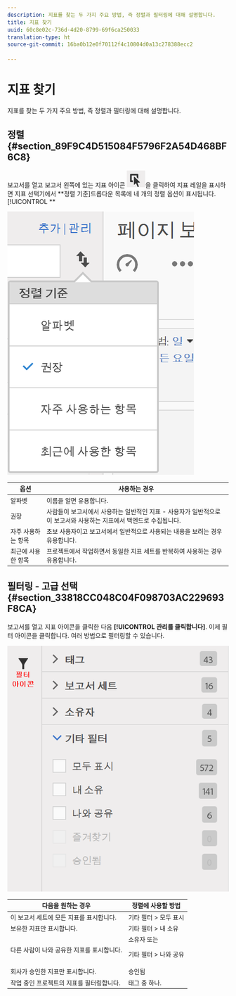 ```yaml
---
description: 지표를 찾는 두 가지 주요 방법, 즉 정렬과 필터링에 대해 설명합니다.
title: 지표 찾기
uuid: 60c8e02c-736d-4d20-8799-69f6ca250033
translation-type: ht
source-git-commit: 16ba0b12e0f70112f4c10804d0a13c278388ecc2

---
```



# 지표 찾기

지표를 찾는 두 가지 주요 방법, 즉 정렬과 필터링에 대해 설명합니다.

## 정렬 {#section_89F9C4D515084F5796F2A54D468BF6C8}

보고서를 열고 보고서 왼쪽에 있는 지표 아이콘 ![](assets/metrics_icon.png)을 클릭하여 지표 레일을 표시하면 지표 선택기에서 **정렬 기준]드롭다운 목록에 네 개의 정렬 옵션이 표시됩니다.[!UICONTROL **

![](assets/cm_sort.png)

| 옵션 | 사용하는 경우 |
|---|---|
| 알파벳 | 이름을 알면 유용합니다. |
| 권장 | 사람들이 보고서에서 사용하는 일반적인 지표 - 사용자가 일반적으로 이 보고서와 사용하는 지표에서 백엔드로 수집됩니다. |
| 자주 사용하는 항목 | 초보 사용자이고 보고서에서 일반적으로 사용되는 내용을 보려는 경우 유용합니다. |
| 최근에 사용한 항목 | 프로젝트에서 작업하면서 동일한 지표 세트를 반복하여 사용하는 경우 유용합니다. |

## 필터링 - 고급 선택 {#section_33818CC048C04F098703AC229693F8CA}

보고서를 열고 지표 아이콘을 클릭한 다음 **[!UICONTROL 관리를 클릭합니다]**. 이제 필터 아이콘을 클릭합니다. 여러 방법으로 필터링할 수 있습니다.

![](assets/cm_advanced_sel.png)

<table id="table_269081BC9DF54FFDA4E949FFC7488F42"> 
 <thead> 
  <tr> 
   <th colname="col1" class="entry"> 다음을 원하는 경우 </th> 
   <th colname="col2" class="entry"> 정렬에 사용할 방법 </th> 
  </tr>
 </thead>
 <tbody> 
  <tr> 
   <td colname="col1"> 이 보고서 세트에 모든 지표를 표시합니다. </td> 
   <td colname="col2"><span class="ignoretag"><span class="uicontrol"> 기타 필터</span> &gt; <span class="uicontrol">모두 표시</span></span> </td> 
  </tr> 
  <tr> 
   <td colname="col1"> 보유한 지표만 표시합니다. </td> 
   <td colname="col2"><span class="uicontrol"> 기타 필터</span> &gt; <span class="uicontrol">내 소유</span> </td> 
  </tr> 
  <tr> 
   <td colname="col1"> 다른 사람이 나와 공유한 지표를 표시합니다. </td> 
   <td colname="col2"><span class="uicontrol">소유자</span> 또는 <p><span class="uicontrol"> 기타 필터</span> &gt; <span class="uicontrol">나와 공유</span> </p> </td> 
  </tr> 
  <tr> 
   <td colname="col1"> 회사가 승인한 지표만 표시합니다. </td> 
   <td colname="col2"><span class="uicontrol"> 승인됨</span> </td> 
  </tr> 
  <tr> 
   <td colname="col1"> 작업 중인 프로젝트의 지표를 필터링합니다. </td> 
   <td colname="col2"><span class="uicontrol">태그</span> 중 하나. </td> 
  </tr> 
 </tbody> 
</table>

